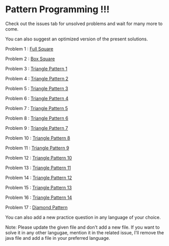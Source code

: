 # Pattern Programming !!!
Check out the issues tab for unsolved problems and wait for many more to come.

You can also suggest an optimized version of the present solutions.

Problem 1 : [Full Square](./FullSquare.java)

Problem 2 : [Box Square](./BoxSquare.java)

Problem 3 : [Triangle Pattern 1](./Triangle1.java)

Problem 4 : [Triangle Pattern 2](./Triangle2.java)

Problem 5 : [Triangle Pattern 3](./Triangle3.java)

Problem 6 : [Triangle Pattern 4](./Triangle4.java)

Problem 7 : [Triangle Pattern 5](./Triangle5.java)

Problem 8 : [Triangle Pattern 6](./Triangle6.java)

Problem 9 : [Triangle Pattern 7](./Triangle7.java)

Problem 10 : [Triangle Pattern 8](./Triangle8.java)

Problem 11 : [Triangle Pattern 9](./Triangle9.java)

Problem 12 : [Triangle Pattern 10](./Triangle10.java)

Problem 13 : [Triangle Pattern 11](./Triangle11.java)

Problem 14 : [Triangle Pattern 12](./Triangle12.java)

Problem 15 : [Triangle Pattern 13](./Triangle13.java)

Problem 16 : [Triangle Pattern 14](./Triangle14.java)

Problem 17 : [Diamond Pattern](./DiamondPattern.java)

You can also add a new practice question in any language of your choice.

Note: Please update the given file and don't add a new file. If you want to solve it in any other langugae, mention it in the related issue, I'll remove the java file and add a file in your preferred language.